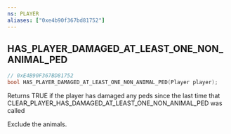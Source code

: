```yaml
---
ns: PLAYER
aliases: ["0xe4b90f367bd81752"]
---
```

## HAS_PLAYER_DAMAGED_AT_LEAST_ONE_NON_ANIMAL_PED

```c
// 0xE4B90F367BD81752
bool HAS_PLAYER_DAMAGED_AT_LEAST_ONE_NON_ANIMAL_PED(Player player);
```

Returns TRUE if the player has damaged any peds since the last time that CLEAR_PLAYER_HAS_DAMAGED_AT_LEAST_ONE_NON_ANIMAL_PED was called

Exclude the animals.

